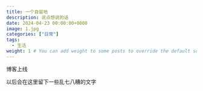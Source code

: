 ```yaml
---
title: 一个自留地
description: 说点想说的话
date: 2024-04-23 00:00:00+0000
image: 1.jpg
categories: ["日常"]
tags:
  - 生活
weight: 1 # You can add weight to some posts to override the default sorting (date descending)
---
```


博客上线

以后会在这里留下一些乱七八糟的文字
